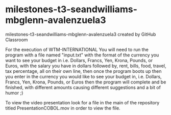 # milestones-t3-seandwilliams-mbglenn-avalenzuela3
milestones-t3-seandwilliams-mbglenn-avalenzuela3 created by GitHub Classroom

For the execution of WTM-INTERNATIONAL You will need to run the program with a file named "input.txt" with the format of the
currency you want to see your budget in i.e. Dollars, Francs, Yen, Krona, Pounds, or Euros, with the salary you have in 
dollars followed by, rent, bills, food, travel, tax percentage, all on their own line, then once the program boots up then 
you enter in the currency you would like to see your budget in, i.e. Dollars, Francs, Yen, Krona, Pounds, or Euros then the 
program will complete and be finished, with different amounts causing different suggestions and a bit of humor ;)

To view the video presentation look for a file in the main of the repository titled PresentationCOBOL.mov in order to view
the file. 
